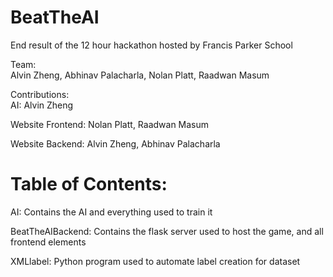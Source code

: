 # BeatTheAI

End result of the 12 hour hackathon hosted by Francis Parker School  

Team:  
Alvin Zheng, Abhinav Palacharla, Nolan Platt, Raadwan Masum

Contributions:  
AI: Alvin Zheng  

Website Frontend: Nolan Platt, Raadwan Masum  

Website Backend: Alvin Zheng, Abhinav Palacharla

# Table of Contents:

AI: Contains the AI and everything used to train it

BeatTheAIBackend: Contains the flask server used to host the game, and all frontend elements

XMLlabel: Python program used to automate label creation for dataset
